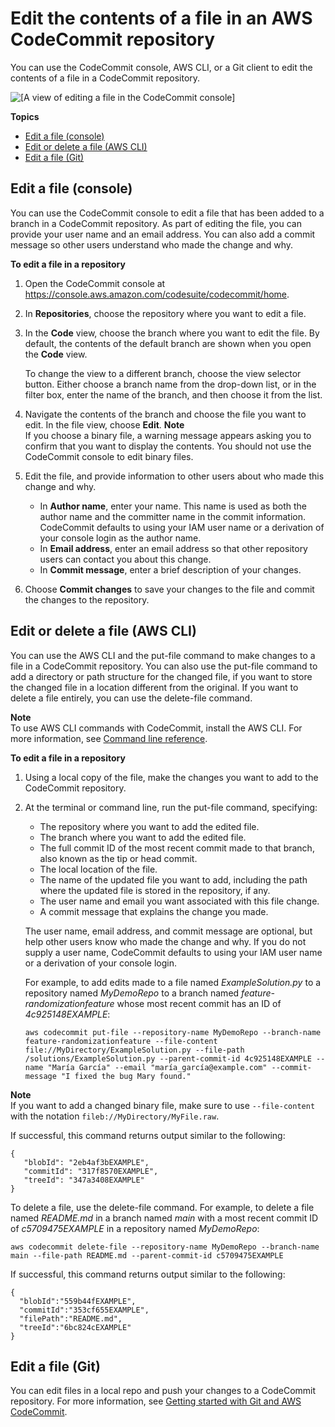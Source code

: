 # Edit the contents of a file in an AWS CodeCommit repository<a name="how-to-edit-file"></a>

You can use the CodeCommit console, AWS CLI, or a Git client to edit the contents of a file in a CodeCommit repository\. 

![\[A view of editing a file in the CodeCommit console\]](http://docs.aws.amazon.com/codecommit/latest/userguide/images/codecommit-edit-file.png)

**Topics**
+ [Edit a file \(console\)](#how-to-edit-file-console)
+ [Edit or delete a file \(AWS CLI\)](#how-to-edit-file-cli)
+ [Edit a file \(Git\)](#how-to-edit-file-git)

## Edit a file \(console\)<a name="how-to-edit-file-console"></a>

You can use the CodeCommit console to edit a file that has been added to a branch in a CodeCommit repository\. As part of editing the file, you can provide your user name and an email address\. You can also add a commit message so other users understand who made the change and why\.

**To edit a file in a repository**

1. Open the CodeCommit console at [https://console\.aws\.amazon\.com/codesuite/codecommit/home](https://console.aws.amazon.com/codesuite/codecommit/home)\.

1. In **Repositories**, choose the repository where you want to edit a file\. 

1. In the **Code** view, choose the branch where you want to edit the file\. By default, the contents of the default branch are shown when you open the **Code** view\. 

   To change the view to a different branch, choose the view selector button\. Either choose a branch name from the drop\-down list, or in the filter box, enter the name of the branch, and then choose it from the list\.

1. Navigate the contents of the branch and choose the file you want to edit\. In the file view, choose **Edit**\.
**Note**  
If you choose a binary file, a warning message appears asking you to confirm that you want to display the contents\. You should not use the CodeCommit console to edit binary files\.

1. Edit the file, and provide information to other users about who made this change and why\. 
   + In **Author name**, enter your name\. This name is used as both the author name and the committer name in the commit information\. CodeCommit defaults to using your IAM user name or a derivation of your console login as the author name\.
   + In **Email address**, enter an email address so that other repository users can contact you about this change\. 
   + In **Commit message**, enter a brief description of your changes\.

1. Choose **Commit changes** to save your changes to the file and commit the changes to the repository\.

## Edit or delete a file \(AWS CLI\)<a name="how-to-edit-file-cli"></a>

You can use the AWS CLI and the put\-file command to make changes to a file in a CodeCommit repository\. You can also use the put\-file command to add a directory or path structure for the changed file, if you want to store the changed file in a location different from the original\. If you want to delete a file entirely, you can use the delete\-file command\.

**Note**  
To use AWS CLI commands with CodeCommit, install the AWS CLI\. For more information, see [Command line reference](cmd-ref.md)\. 

**To edit a file in a repository**

1. Using a local copy of the file, make the changes you want to add to the CodeCommit repository\.

1. At the terminal or command line, run the put\-file command, specifying:
   + The repository where you want to add the edited file\.
   + The branch where you want to add the edited file\.
   + The full commit ID of the most recent commit made to that branch, also known as the tip or head commit\.
   + The local location of the file\.
   + The name of the updated file you want to add, including the path where the updated file is stored in the repository, if any\.
   + The user name and email you want associated with this file change\.
   + A commit message that explains the change you made\.

   The user name, email address, and commit message are optional, but help other users know who made the change and why\. If you do not supply a user name, CodeCommit defaults to using your IAM user name or a derivation of your console login\.

   For example, to add edits made to a file named *ExampleSolution\.py* to a repository named *MyDemoRepo* to a branch named *feature\-randomizationfeature* whose most recent commit has an ID of *4c925148EXAMPLE*:

   ```
   aws codecommit put-file --repository-name MyDemoRepo --branch-name feature-randomizationfeature --file-content file://MyDirectory/ExampleSolution.py --file-path /solutions/ExampleSolution.py --parent-commit-id 4c925148EXAMPLE --name "María García" --email "maría_garcía@example.com" --commit-message "I fixed the bug Mary found."
   ```
**Note**  
If you want to add a changed binary file, make sure to use `--file-content` with the notation `fileb://MyDirectory/MyFile.raw`\.

   If successful, this command returns output similar to the following:

   ```
   {
      "blobId": "2eb4af3bEXAMPLE",
      "commitId": "317f8570EXAMPLE",
      "treeId": "347a3408EXAMPLE"
   }
   ```

To delete a file, use the delete\-file command\. For example, to delete a file named *README\.md* in a branch named *main* with a most recent commit ID of *c5709475EXAMPLE* in a repository named *MyDemoRepo*:

```
aws codecommit delete-file --repository-name MyDemoRepo --branch-name main --file-path README.md --parent-commit-id c5709475EXAMPLE
```

If successful, this command returns output similar to the following:

```
{
  "blobId":"559b44fEXAMPLE",
  "commitId":"353cf655EXAMPLE",
  "filePath":"README.md",
  "treeId":"6bc824cEXAMPLE"
}
```

## Edit a file \(Git\)<a name="how-to-edit-file-git"></a>

You can edit files in a local repo and push your changes to a CodeCommit repository\. For more information, see [Getting started with Git and AWS CodeCommit](getting-started.md)\.